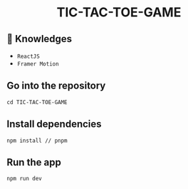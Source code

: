 <h1 align="center">TIC-TAC-TOE-GAME</h1>

## :rocket: Knowledges

-   `ReactJS`
-   `Framer Motion`



## Go into the repository

```
cd TIC-TAC-TOE-GAME
```

## Install dependencies

```
npm install // pnpm
```

## Run the app

```
npm run dev
```

